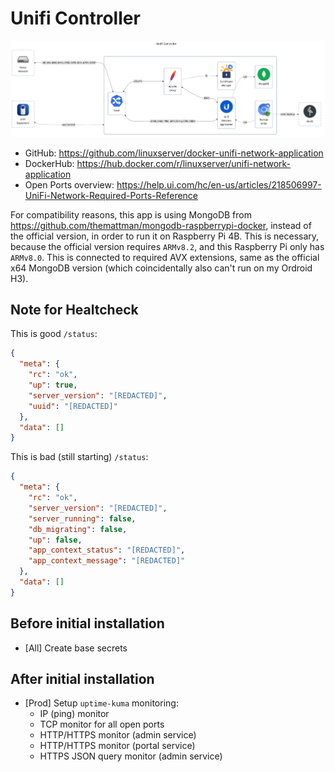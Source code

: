 # Unifi Controller

![diagram](../../docs/diagrams/out/apps/unifi-controller.png)

- GitHub: <https://github.com/linuxserver/docker-unifi-network-application>
- DockerHub: <https://hub.docker.com/r/linuxserver/unifi-network-application>
- Open Ports overview: <https://help.ui.com/hc/en-us/articles/218506997-UniFi-Network-Required-Ports-Reference>

For compatibility reasons, this app is using MongoDB from <https://github.com/themattman/mongodb-raspberrypi-docker>,
instead of the official version, in order to run it on Raspberry Pi 4B.
This is necessary, because the official version requires `ARMv8.2`, and this Raspberry Pi only has `ARMv8.0`.
This is connected to required AVX extensions, same as the official x64 MongoDB version (which coincidentally also can't run on my Ordroid H3).

## Note for Healtcheck

This is good `/status`:

```json
{
  "meta": {
    "rc": "ok",
    "up": true,
    "server_version": "[REDACTED]",
    "uuid": "[REDACTED]"
  },
  "data": []
}
```

This is bad (still starting) `/status`:

```json
{
  "meta": {
    "rc": "ok",
    "server_version": "[REDACTED]",
    "server_running": false,
    "db_migrating": false,
    "up": false,
    "app_context_status": "[REDACTED]",
    "app_context_message": "[REDACTED]"
  },
  "data": []
}
```

## Before initial installation

- \[All\] Create base secrets

## After initial installation

- \[Prod\] Setup `uptime-kuma` monitoring:
    - IP (ping) monitor
    - TCP monitor for all open ports
    - HTTP/HTTPS monitor (admin service)
    - HTTP/HTTPS monitor (portal service)
    - HTTPS JSON query monitor (admin service)
